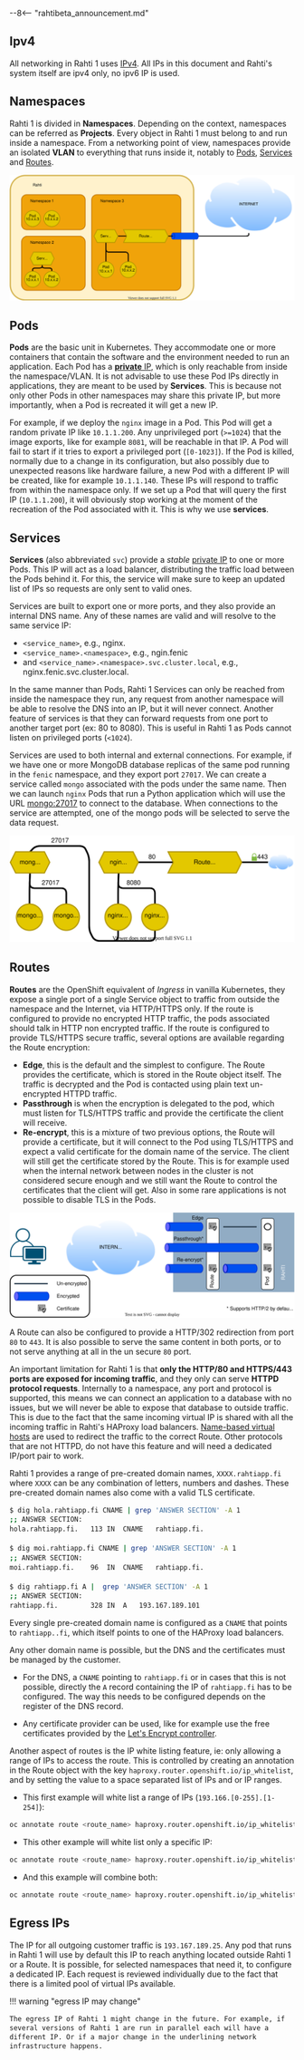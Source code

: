 --8<-- "rahtibeta_announcement.md"
## Ipv4

All networking in Rahti 1 uses [IPv4](https://en.wikipedia.org/wiki/IPv4). All IPs in this document and Rahti's system itself are ipv4 only, no ipv6 IP is used.

## Namespaces

Rahti 1 is divided in **Namespaces**. Depending on the context, namespaces can be referred as **Projects**. Every object in Rahti 1 must belong to and run inside a namespace. From a networking point of view, namespaces provide an isolated **VLAN** to everything that runs inside it, notably to [Pods](concepts.md#pod), [Services](concepts.md#service) and [Routes](concepts.md#route).

![Rahti 1 Networking](../img/rahti-network.drawio.svg)

## Pods

**Pods** are the basic unit in Kubernetes. They accommodate one or more containers that contain the software and the environment needed to run an application. Each Pod has a [**private** IP](https://en.wikipedia.org/wiki/Private_network), which is only reachable from inside the namespace/VLAN. It is not advisable to use these Pod IPs directly in applications, they are meant to be used by **Services**. This is because not only other Pods in other namespaces may share this private IP, but more importantly, when a Pod is recreated it will get a new IP.

For example, if we deploy the `nginx` image in a Pod. This Pod will get a random private IP like `10.1.1.200`. Any unprivileged port (`>=1024`) that the image exports, like for example `8081`, will be reachable in that IP. A Pod will fail to start if it tries to export a privileged port (`[0-1023]`). If the Pod is killed, normally due to a change in its configuration, but also possibly due to unexpected reasons like hardware failure, a new Pod with a different IP will be created, like for example `10.1.1.140`. These IPs will respond to traffic from within the namespace only. If we set up a Pod that will query the first IP (`10.1.1.200`), it will obviously stop working at the moment of the recreation of the Pod associated with it. This is why we use **services**.

## Services

**Services** (also abbreviated `svc`) provide a _stable_ [private IP](https://en.wikipedia.org/wiki/Private_network) to one or more Pods. This IP will act as a load balancer, distributing the traffic load between the Pods behind it. For this, the service will make sure to keep an updated list of IPs so requests are only sent to valid ones.

Services are built to export one or more ports, and they also provide an internal DNS name. Any of these names are valid and will resolve to the same service IP:

* `<service_name>`, e.g., nginx.
* `<service_name>.<namespace>`, e.g., ngin.fenic
* and `<service_name>.<namespace>.svc.cluster.local`, e.g., nginx.fenic.svc.cluster.local.

In the same manner than Pods, Rahti 1 Services can only be reached from inside the namespace they run, any request from another namespace will be able to resolve the DNS into an IP, but it will never connect. Another feature of services is that they can forward requests from one port to another target port (ex: 80 to 8080). This is useful in Rahti 1 as Pods cannot listen on privileged ports (`<1024`).

Services are used to both internal and external connections. For example, if we have one or more MongoDB database replicas of the same pod running in the `fenic` namespace, and they export port `27017`. We can create a service called `mongo` associated with the pods under the same name. Then we can launch `nginx` Pods that run a Python application which will use the URL <mongo:27017> to connect to the database. When connections to the service are attempted, one of the mongo pods will be selected to serve the data request.

![nginx and Mongo](../img/mongo-nginx-app.drawio.svg)

## Routes

**Routes** are the OpenShift equivalent of _Ingress_ in vanilla Kubernetes, they expose a single port of a single Service object to traffic from outside the namespace and the Internet, via HTTP/HTTPS only. If the route is configured to provide no encrypted HTTP traffic, the pods associated should talk in HTTP non encrypted traffic. If the route is configured to provide TLS/HTTPS secure traffic, several options are available regarding the Route encryption:

* **Edge**, this is the default and the simplest to configure. The Route provides the certificate, which is stored in the Route object itself. The traffic is decrypted and the Pod is contacted using plain text un-encrypted HTTPD traffic.
* **Passthrough** is when the encryption is delegated to the pod, which must listen for TLS/HTTPS traffic and provide the certificate the client will receive.
* **Re-encrypt**, this is a mixture of two previous options, the Route will provide a certificate, but it will connect to the Pod using TLS/HTTPS and expect a valid certificate for the domain name of the service. The client will still get the certificate stored by the Route. This is for example used when the internal network between nodes in the cluster is not considered secure enough and we still want the Route to control the certificates that the client will get. Also in some rare applications is not possible to disable TLS in the Pods.

![Route Options](../img/route-modes.drawio.svg)

A Route can also be configured to provide a HTTP/302 redirection from port `80` to `443`. It is also possible to serve the same content in both ports, or to not serve anything at all in the un secure `80` port.

An important limitation for Rahti 1 is that **only the HTTP/80 and HTTPS/443 ports are exposed for incoming traffic**, and they only can serve **HTTPD protocol requests**. Internally to a namespace, any port and protocol is supported, this means we can connect an application to a database with no issues, but we will never be able to expose that database to outside traffic. This is due to the fact that the same incoming virtual IP is shared with all the incoming traffic in Rahti's HAProxy load balancers. [Name-based virtual hosts](https://en.wikipedia.org/wiki/Virtual_hosting#Name-based) are used to redirect the traffic to the correct Route. Other protocols that are not HTTPD, do not have this feature and will need a dedicated IP/port pair to work.

Rahti 1 provides a range of pre-created domain names, `XXXX.rahtiapp.fi` where `XXXX` can be any combination of letters, numbers and dashes. These pre-created domain names also come with a valid TLS certificate.

```bash
$ dig hola.rahtiapp.fi CNAME | grep 'ANSWER SECTION' -A 1
;; ANSWER SECTION:
hola.rahtiapp.fi.	113	IN	CNAME	rahtiapp.fi.

$ dig moi.rahtiapp.fi CNAME | grep 'ANSWER SECTION' -A 1
;; ANSWER SECTION:
moi.rahtiapp.fi.	96	IN	CNAME	rahtiapp.fi.

$ dig rahtiapp.fi A |  grep 'ANSWER SECTION' -A 1
;; ANSWER SECTION:
rahtiapp.fi.		328	IN	A	193.167.189.101
```

Every single pre-created domain name is configured as a `CNAME` that points to `rahtiapp..fi`, which itself points to one of the HAProxy load balancers.

Any other domain name is possible, but the DNS and the certificates must be managed by the customer.

* For the DNS, a `CNAME` pointing to `rahtiapp.fi` or in cases that this is not possible, directly the `A` record containing the IP of `rahtiapp.fi` has to be configured. The way this needs to be configured depends on the register of the DNS record.

* Any certificate provider can be used, like for example use the free certificates provided by the [Let's Encrypt controller](../tutorials/custom-domain.md#lets-encrypt).

Another aspect of routes is the IP white listing feature, ie: only allowing a range of IPs to access the route. This is controlled by creating an annotation in the Route object with the key `haproxy.router.openshift.io/ip_whitelist`, and by setting the value to a space separated list of IPs and or IP ranges.

* This first example will white list a range of IPs (`193.166.[0-255].[1-254]`):

```bash
oc annotate route <route_name> haproxy.router.openshift.io/ip_whitelist='193.166.0.0/16'
```

* This other example will white list only a specific IP:

```bash
oc annotate route <route_name> haproxy.router.openshift.io/ip_whitelist='188.184.9.236'
```

* And this example will combine both:

```bash
oc annotate route <route_name> haproxy.router.openshift.io/ip_whitelist='193.166.0.0/15 193.167.189.25'
```

## Egress IPs

The IP for all outgoing customer traffic is `193.167.189.25`. Any pod that runs in Rahti 1 will use by default this IP to reach anything located outside Rahti 1 or a Route. It is possible, for selected namespaces that need it, to configure a dedicated IP. Each request is reviewed individually due to the fact that there is a limited pool of virtual IPs available.

!!! warning "egress IP may change"

    The egress IP of Rahti 1 might change in the future. For example, if several versions of Rahti 1 are run in parallel each will have a different IP. Or if a major change in the underlining network infrastructure happens.

